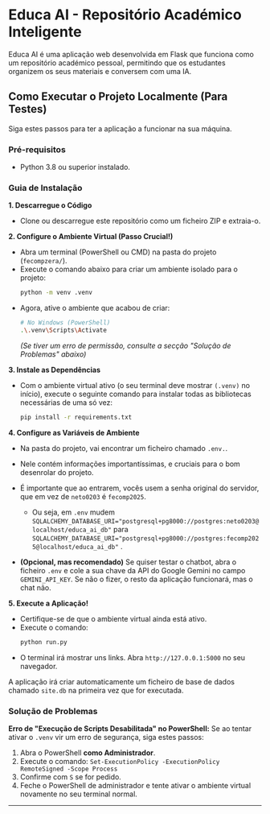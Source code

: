 # Educa AI - Repositório Académico Inteligente

Educa AI é uma aplicação web desenvolvida em Flask que funciona como um repositório académico pessoal, permitindo que os estudantes organizem os seus materiais e conversem com uma IA.

## Como Executar o Projeto Localmente (Para Testes)

Siga estes passos para ter a aplicação a funcionar na sua máquina.

### Pré-requisitos
- Python 3.8 ou superior instalado.

### Guia de Instalação

**1. Descarregue o Código**
   - Clone ou descarregue este repositório como um ficheiro ZIP e extraia-o.

**2. Configure o Ambiente Virtual (Passo Crucial!)**
   - Abra um terminal (PowerShell ou CMD) na pasta do projeto (`fecompzera/`).
   - Execute o comando abaixo para criar um ambiente isolado para o projeto:
     ```bash
     python -m venv .venv
     ```
   - Agora, ative o ambiente que acabou de criar:
     ```bash
     # No Windows (PowerShell)
     .\.venv\Scripts\Activate
     ```
     *(Se tiver um erro de permissão, consulte a secção "Solução de Problemas" abaixo)*

**3. Instale as Dependências**
   - Com o ambiente virtual ativo (o seu terminal deve mostrar `(.venv)` no início), execute o seguinte comando para instalar todas as bibliotecas necessárias de uma só vez:
     ```bash
     pip install -r requirements.txt
     ```

**4. Configure as Variáveis de Ambiente**
   - Na pasta do projeto, vai encontrar um ficheiro chamado `.env.`.
   - Nele contém informações importantíssimas, e cruciais para o bom desenrolar do projeto.
   - É importante que ao entrarem, vocês usem a senha original do servidor, que em vez de `neto0203` é `fecomp2025`.
      - Ou seja, em `.env` mudem `SQLALCHEMY_DATABASE_URI="postgresql+pg8000://postgres:neto0203@localhost/educa_ai_db"` para `SQLALCHEMY_DATABASE_URI="postgresql+pg8000://postgres:fecomp2025@localhost/educa_ai_db"` .

   - **(Opcional, mas recomendado)** Se quiser testar o chatbot, abra o ficheiro `.env` e cole a sua chave da API do Google Gemini no campo `GEMINI_API_KEY`. Se não o fizer, o resto da aplicação funcionará, mas o chat não.

**5. Execute a Aplicação!**
   - Certifique-se de que o ambiente virtual ainda está ativo.
   - Execute o comando:
     ```bash
     python run.py
     ```
   - O terminal irá mostrar uns links. Abra `http://127.0.0.1:5000` no seu navegador.

A aplicação irá criar automaticamente um ficheiro de base de dados chamado `site.db` na primeira vez que for executada.

### Solução de Problemas

**Erro de "Execução de Scripts Desabilitada" no PowerShell:**
Se ao tentar ativar o `.venv` vir um erro de segurança, siga estes passos:
1. Abra o PowerShell **como Administrador**.
2. Execute o comando: `Set-ExecutionPolicy -ExecutionPolicy RemoteSigned -Scope Process`
3. Confirme com `S` se for pedido.
4. Feche o PowerShell de administrador e tente ativar o ambiente virtual novamente no seu terminal normal.

---
